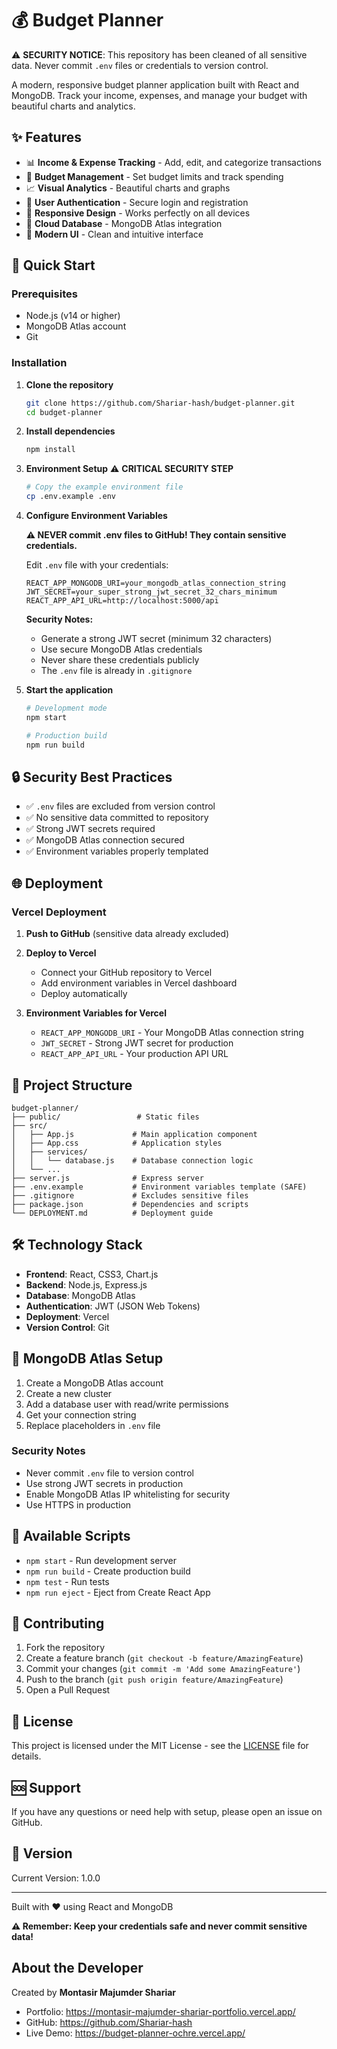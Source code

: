 # 💰 Budget Planner

⚠️ **SECURITY NOTICE**: This repository has been cleaned of all sensitive data. Never commit `.env` files or credentials to version control.

A modern, responsive budget planner application built with React and MongoDB. Track your income, expenses, and manage your budget with beautiful charts and analytics.

## ✨ Features

- 📊 **Income & Expense Tracking** - Add, edit, and categorize transactions
- 💼 **Budget Management** - Set budget limits and track spending
- 📈 **Visual Analytics** - Beautiful charts and graphs 
- 🔐 **User Authentication** - Secure login and registration
- 📱 **Responsive Design** - Works perfectly on all devices
- 💾 **Cloud Database** - MongoDB Atlas integration
- 🎨 **Modern UI** - Clean and intuitive interface

## 🚀 Quick Start

### Prerequisites

- Node.js (v14 or higher)
- MongoDB Atlas account
- Git

### Installation

1. **Clone the repository**
   ```bash
   git clone https://github.com/Shariar-hash/budget-planner.git
   cd budget-planner
   ```

2. **Install dependencies**
   ```bash
   npm install
   ```

3. **Environment Setup** ⚠️ **CRITICAL SECURITY STEP**
   ```bash
   # Copy the example environment file
   cp .env.example .env
   ```

4. **Configure Environment Variables**
   
   **⚠️ NEVER commit .env files to GitHub! They contain sensitive credentials.**
   
   Edit `.env` file with your credentials:
   ```env
   REACT_APP_MONGODB_URI=your_mongodb_atlas_connection_string
   JWT_SECRET=your_super_strong_jwt_secret_32_chars_minimum
   REACT_APP_API_URL=http://localhost:5000/api
   ```
   
   **Security Notes:**
   - Generate a strong JWT secret (minimum 32 characters)
   - Use secure MongoDB Atlas credentials  
   - Never share these credentials publicly
   - The `.env` file is already in `.gitignore`

5. **Start the application**
   ```bash
   # Development mode
   npm start
   
   # Production build
   npm run build
   ```

## 🔒 Security Best Practices

- ✅ `.env` files are excluded from version control
- ✅ No sensitive data committed to repository
- ✅ Strong JWT secrets required
- ✅ MongoDB Atlas connection secured
- ✅ Environment variables properly templated

## 🌐 Deployment

### Vercel Deployment

1. **Push to GitHub** (sensitive data already excluded)
2. **Deploy to Vercel**
   - Connect your GitHub repository to Vercel
   - Add environment variables in Vercel dashboard
   - Deploy automatically

3. **Environment Variables for Vercel**
   - `REACT_APP_MONGODB_URI` - Your MongoDB Atlas connection string
   - `JWT_SECRET` - Strong JWT secret for production
   - `REACT_APP_API_URL` - Your production API URL

## 📁 Project Structure

```
budget-planner/
├── public/                 # Static files
├── src/
│   ├── App.js             # Main application component
│   ├── App.css            # Application styles
│   ├── services/
│   │   └── database.js    # Database connection logic
│   └── ...
├── server.js              # Express server
├── .env.example           # Environment variables template (SAFE)
├── .gitignore             # Excludes sensitive files
├── package.json           # Dependencies and scripts
└── DEPLOYMENT.md          # Deployment guide
```

## 🛠️ Technology Stack

- **Frontend**: React, CSS3, Chart.js
- **Backend**: Node.js, Express.js
- **Database**: MongoDB Atlas
- **Authentication**: JWT (JSON Web Tokens)
- **Deployment**: Vercel
- **Version Control**: Git

## 🔧 MongoDB Atlas Setup

1. Create a MongoDB Atlas account
2. Create a new cluster
3. Add a database user with read/write permissions
4. Get your connection string
5. Replace placeholders in `.env` file

### Security Notes

- Never commit `.env` file to version control
- Use strong JWT secrets in production
- Enable MongoDB Atlas IP whitelisting for security
- Use HTTPS in production

## 📜 Available Scripts

- `npm start` - Run development server
- `npm run build` - Create production build
- `npm test` - Run tests
- `npm run eject` - Eject from Create React App

## 🤝 Contributing

1. Fork the repository
2. Create a feature branch (`git checkout -b feature/AmazingFeature`)
3. Commit your changes (`git commit -m 'Add some AmazingFeature'`)
4. Push to the branch (`git push origin feature/AmazingFeature`)
5. Open a Pull Request

## 📄 License

This project is licensed under the MIT License - see the [LICENSE](LICENSE) file for details.

## 🆘 Support

If you have any questions or need help with setup, please open an issue on GitHub.

## 🔄 Version

Current Version: 1.0.0

---

Built with ❤️ using React and MongoDB

**⚠️ Remember: Keep your credentials safe and never commit sensitive data!**



## About the Developer
Created by **Montasir Majumder Shariar**
- Portfolio: https://montasir-majumder-shariar-portfolio.vercel.app/
- GitHub: https://github.com/Shariar-hash
- Live Demo: https://budget-planner-ochre.vercel.app/
